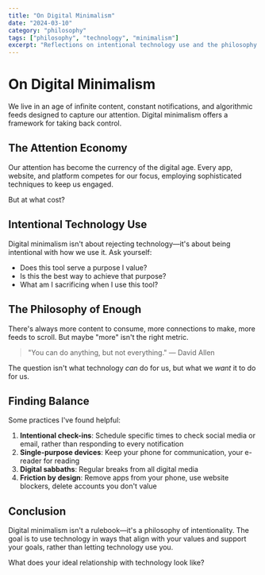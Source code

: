 ```yaml
---
title: "On Digital Minimalism"
date: "2024-03-10"
category: "philosophy"
tags: ["philosophy", "technology", "minimalism"]
excerpt: "Reflections on intentional technology use and the philosophy of digital minimalism."
---
```


# On Digital Minimalism

We live in an age of infinite content, constant notifications, and algorithmic feeds designed to capture our attention. Digital minimalism offers a framework for taking back control.

## The Attention Economy

Our attention has become the currency of the digital age. Every app, website, and platform competes for our focus, employing sophisticated techniques to keep us engaged.

But at what cost?

## Intentional Technology Use

Digital minimalism isn't about rejecting technology—it's about being intentional with how we use it. Ask yourself:

- Does this tool serve a purpose I value?
- Is this the best way to achieve that purpose?
- What am I sacrificing when I use this tool?

## The Philosophy of Enough

There's always more content to consume, more connections to make, more feeds to scroll. But maybe "more" isn't the right metric.

> "You can do anything, but not everything." — David Allen

The question isn't what technology *can* do for us, but what we *want* it to do for us.

## Finding Balance

Some practices I've found helpful:

1. **Intentional check-ins**: Schedule specific times to check social media or email, rather than responding to every notification
2. **Single-purpose devices**: Keep your phone for communication, your e-reader for reading
3. **Digital sabbaths**: Regular breaks from all digital media
4. **Friction by design**: Remove apps from your phone, use website blockers, delete accounts you don't value

## Conclusion

Digital minimalism isn't a rulebook—it's a philosophy of intentionality. The goal is to use technology in ways that align with your values and support your goals, rather than letting technology use you.

What does your ideal relationship with technology look like?
